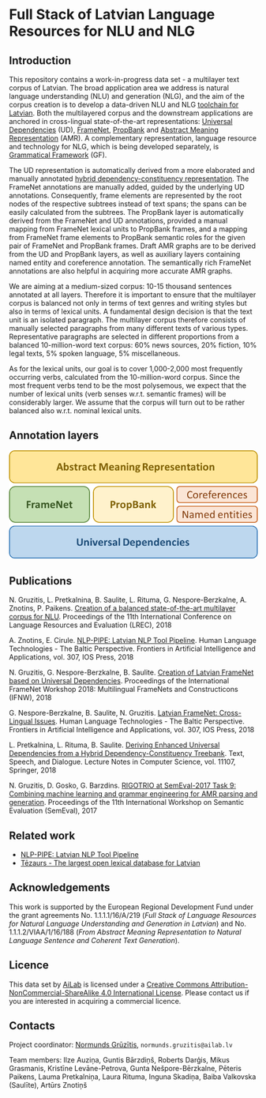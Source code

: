# Full Stack of Latvian Language Resources for NLU and NLG

## Introduction

This repository contains a work-in-progress data set - a multilayer text corpus of Latvian. The broad application area we address is natural language understanding (NLU) and generation (NLG), and the aim of the corpus creation is to develop a data-driven NLU and NLG [toolchain for Latvian](http://nlp.ailab.lv/). Both the multilayered corpus and the downstream applications are anchored in cross-lingual state-of-the-art representations: [Universal Dependencies](http://universaldependencies.org/) (UD), [FrameNet](https://framenet.icsi.berkeley.edu/fndrupal/), [PropBank](https://propbank.github.io/) and [Abstract Meaning Representation](https://amr.isi.edu/) (AMR). A complementary representation, language resource and technology for NLG, which is being developed separately, is [Grammatical Framework](http://www.grammaticalframework.org/) (GF).

The UD representation is automatically derived from a more elaborated and manually annotated [hybrid dependency-constituency representation](http://sintakse.korpuss.lv/).
The FrameNet annotations are manually added, guided by the underlying UD annotations. Consequently, frame elements are represented by the root nodes of the respective subtrees instead of text spans; the spans can be easily calculated from the subtrees.
The PropBank layer is automatically derived from the FrameNet and UD annotations, provided a manual mapping from FrameNet lexical units to PropBank frames, and a mapping from FrameNet frame elements to PropBank semantic roles for the given pair of FrameNet and PropBank frames.
Draft AMR graphs are to be derived from the UD and PropBank layers, as well as auxiliary layers containing named entity and coreference annotation. The semantically rich FrameNet annotations are also helpful in acquiring more accurate AMR graphs.

We are aiming at a medium-sized corpus: 10-15 thousand sentences annotated at all layers. Therefore it is important to ensure that the multilayer corpus is balanced not only in terms of text genres and writing styles but also in terms of lexical units.
A fundamental design decision is that the text unit is an isolated paragraph. The multilayer corpus therefore consists of manually selected paragraphs from many different texts of various types. Representative paragraphs are selected in different proportions from a balanced 10-million-word text corpus: 60% news sources, 20% fiction, 10% legal texts, 5% spoken language, 5% miscellaneous.

As for the lexical units, our goal is to cover 1,000-2,000 most frequently occurring verbs, calculated from the 10-million-word corpus. Since the most frequent verbs tend to be the most polysemous, we expect that the number of lexical units (verb senses w.r.t. semantic frames) will be considerably larger. We assume that the corpus will turn out to be rather balanced also w.r.t. nominal lexical units.

## Annotation layers

![Layers](fullstack.png)

## Publications

N. Gruzitis, L. Pretkalnina, B. Saulite, L. Rituma, G. Nespore-Berzkalne, A. Znotins, P. Paikens. [Creation of a balanced state-of-the-art multilayer corpus for NLU](http://www.lrec-conf.org/proceedings/lrec2018/pdf/935.pdf). Proceedings of the 11th International Conference on Language Resources and Evaluation (LREC), 2018

A. Znotins, E. Cirule. [NLP-PIPE: Latvian NLP Tool Pipeline](http://ebooks.iospress.nl/volumearticle/50320). Human Language Technologies - The Baltic Perspective. Frontiers in Artificial Intelligence and Applications, vol. 307, IOS Press, 2018

N. Gruzitis, G. Nespore-Berzkalne, B. Saulite. [Creation of Latvian FrameNet based on Universal Dependencies](http://lrec-conf.org/workshops/lrec2018/W5/pdf/9_W5.pdf). Proceedings of the International FrameNet Workshop 2018: Multilingual FrameNets and Constructicons (IFNW), 2018

G. Nespore-Berzkalne, B. Saulite, N. Gruzitis. [Latvian FrameNet: Cross-Lingual Issues](http://ebooks.iospress.nl/volumearticle/50309). Human Language Technologies - The Baltic Perspective. Frontiers in Artificial Intelligence and Applications, vol. 307, IOS Press, 2018

L. Pretkalnina, L. Rituma, B. Saulite. [Deriving Enhanced Universal Dependencies from a Hybrid Dependency-Constituency Treebank](https://link.springer.com/chapter/10.1007/978-3-030-00794-2_10). Text, Speech, and Dialogue. Lecture Notes in Computer Science, vol. 11107, Springer, 2018

N. Gruzitis, D. Gosko, G. Barzdins. [RIGOTRIO at SemEval-2017 Task 9: Combining machine learning and grammar engineering for AMR parsing and generation](http://www.aclweb.org/anthology/S17-2159). Proceedings of the 11th International Workshop on Semantic Evaluation (SemEval), 2017

## Related work

- [NLP-PIPE: Latvian NLP Tool Pipeline](https://github.com/LUMII-AILab/nlp-pipe)
- [Tēzaurs - The largest open lexical database for Latvian](https://github.com/LUMII-AILab/Tezaurs)

## Acknowledgements

This work is supported by the European Regional Development Fund under the grant agreements No. 1.1.1.1/16/A/219 (*Full Stack of Language Resources for Natural Language Understanding and Generation in Latvian*) and No. 1.1.1.2/VIAA/1/16/188 (*From Abstract Meaning Representation to Natural Language Sentence and Coherent Text Generation*).

## Licence

This data set by [AiLab](http://ailab.lv) is licensed under a [Creative Commons Attribution-NonCommercial-ShareAlike 4.0 International License](https://creativecommons.org/licenses/by-nc-sa/4.0/). Please contact us if you are interested in acquiring a commercial licence.

## Contacts

Project coordinator: [Normunds Grūzītis](https://www.linkedin.com/in/normundsg), `normunds.gruzitis@ailab.lv`

Team members: Ilze Auziņa, Guntis Bārzdiņš, Roberts Darģis, Mikus Grasmanis, Kristīne Levāne-Petrova, Gunta Nešpore-Bērzkalne, Pēteris Paikens, Lauma Pretkalniņa, Laura Rituma, Inguna Skadiņa, Baiba Valkovska (Saulīte), Artūrs Znotiņš
